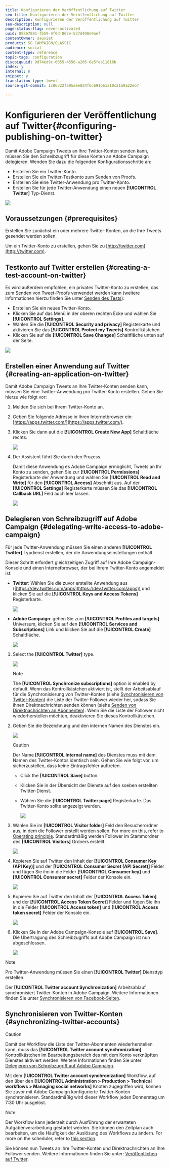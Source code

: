 ```yaml
---
title: Konfigurieren der Veröffentlichung auf Twitter
seo-title: Konfigurieren der Veröffentlichung auf Twitter
description: Konfigurieren der Veröffentlichung auf Twitter
seo-description: null
page-status-flag: never-activated
uuid: 88867881-fb59-4f0d-862e-537d498e9aef
contentOwner: sauviat
products: SG_CAMPAIGN/CLASSIC
audience: social
content-type: reference
topic-tags: configuration
discoiquuid: 9d74ed9c-0055-4556-a205-6e5fea11816b
index: y
internal: n
snippet: y
translation-type: tm+mt
source-git-commit: 1c86322fa95aee024f6c691b61a10c21a9a22eb7

---
```



# Konfigurieren der Veröffentlichung auf Twitter{#configuring-publishing-on-twitter}

Damit Adobe Campaign Tweets an Ihre Twitter-Konten senden kann, müssen Sie den Schreibzugriff für diese Konten an Adobe Campaign delegieren. Wenden Sie dazu die folgenden Konfigurationsschritte an:

* Erstellen Sie ein Twitter-Konto.
* Erstellen Sie ein Twitter-Testkonto zum Senden von Proofs.
* Erstellen Sie eine Twitter-Anwendung pro Twitter-Konto.
* Erstellen Sie für jede Twitter-Anwendung einen neuen **[!UICONTROL Twitter]** Typ-Dienst.

![](assets/social_diagram_twitter_service.png)

## Voraussetzungen {#prerequisites}

Erstellen Sie zunächst ein oder mehrere Twitter-Konten, an die Ihre Tweets gesendet werden sollen.

Um ein Twitter-Konto zu erstellen, gehen Sie zu [http://twitter.com](http://twitter.com).

## Testkonto auf Twitter erstellen {#creating-a-test-account-on-twitter}

Es wird außerdem empfohlen, ein privates Twitter-Konto zu erstellen, das zum Senden von Tweet-Proofs verwendet werden kann (weitere Informationen hierzu finden Sie unter [Senden des Tests](../../social/using/publishing-on-twitter.md#sending-the-proof)):

* Erstellen Sie ein neues Twitter-Konto.
* Klicken Sie auf das Menü in der oberen rechten Ecke und wählen Sie **[!UICONTROL Settings]**.
* Wählen Sie die **[!UICONTROL Security and privacy]** Registerkarte und aktivieren Sie das **[!UICONTROL Protect my Tweets]** Kontrollkästchen.
* Klicken Sie auf die **[!UICONTROL Save Changes]** Schaltfläche unten auf der Seite.

![](assets/social_twitter_test_page.png)

## Erstellen einer Anwendung auf Twitter {#creating-an-application-on-twitter}

Damit Adobe Campaign Tweets an Ihre Twitter-Konten senden kann, müssen Sie eine Twitter-Anwendung pro Twitter-Konto erstellen. Gehen Sie hierzu wie folgt vor:

1. Melden Sie sich bei Ihrem Twitter-Konto an.
1. Geben Sie folgende Adresse in Ihren Internetbrowser ein: [https://apps.twitter.com/](https://apps.twitter.com/).
1. Klicken Sie dann auf die **[!UICONTROL Create New App]** Schaltfläche rechts.

   ![](assets/social_create_twitter_app_001.png)

1. Der Assistent führt Sie durch den Prozess.

   Damit diese Anwendung es Adobe Campaign ermöglicht, Tweets an Ihr Konto zu senden, gehen Sie zur **[!UICONTROL Permissions]** Registerkarte der Anwendung und wählen Sie **[!UICONTROL Read and Write]** für den **[!UICONTROL Access]** Abschnitt aus. Auf der **[!UICONTROL Settings]** Registerkarte müssen Sie das **[!UICONTROL Callback URL]** Feld auch leer lassen.

   ![](assets/social_create_twitter_app_002.png)

## Delegieren von Schreibzugriff auf Adobe Campaign {#delegating-write-access-to-adobe-campaign}

Für jede Twitter-Anwendung müssen Sie einen anderen **[!UICONTROL Twitter]** Typdienst erstellen, der die Anwendungseinstellungen enthält.

Dieser Schritt erfordert gleichzeitigen Zugriff auf Ihre Adobe Campaign-Konsole und einen Internetbrowser, der bei Ihrem Twitter-Konto angemeldet ist:

* **Twitter**: Wählen Sie die zuvor erstellte Anwendung aus ([https://dev.twitter.com/apps](https://dev.twitter.com/apps)) und klicken Sie auf die **[!UICONTROL Keys and Access Tokens]** Registerkarte.

   ![](assets/social_twitter_service_002.png)

* **Adobe Campaign**: gehen Sie zum **[!UICONTROL Profiles and targets]** Universum, klicken Sie auf den **[!UICONTROL Services and Subscriptions]** Link und klicken Sie auf die **[!UICONTROL Create]** Schaltfläche.

   ![](assets/social_twitter_service_007.png)

1. Select the **[!UICONTROL Twitter]** type.

   ![](assets/social_twitter_service_008.png)

   >[!NOTE]
   >
   >The **[!UICONTROL Synchronize subscriptions]** option is enabled by default. Wenn das Kontrollkästchen aktiviert ist, stellt der Arbeitsablauf für die Synchronisierung von Twitter-Konten (siehe [Synchronisieren von Twitter-Konten](#synchronizing-twitter-accounts)) die Liste der Twitter-Follower wieder her, sodass Sie ihnen Direktnachrichten senden können (siehe [Senden von Direktnachrichten an Abonnenten](../../social/using/publishing-on-twitter.md#sending-direct-messages-to-subscribers)). Wenn Sie die Liste der Follower nicht wiederherstellen möchten, deaktivieren Sie dieses Kontrollkästchen.

1. Geben Sie die Bezeichnung und den internen Namen des Dienstes ein.

   ![](assets/social_twitter_service_009.png)

   >[!CAUTION]
   >
   >Der Name **[!UICONTROL Internal name]** des Dienstes muss mit dem Namen des Twitter-Kontos identisch sein. Gehen Sie wie folgt vor, um sicherzustellen, dass keine Eintragsfehler auftreten.

   * Click the **[!UICONTROL Save]** button.
   * Klicken Sie in der Übersicht der Dienste auf den soeben erstellten Twitter-Dienst.
   * Wählen Sie die **[!UICONTROL Twitter page]** Registerkarte. Das Twitter-Konto sollte angezeigt werden.

      ![](assets/social_twitter_service_010.png)

1. Wählen Sie im **[!UICONTROL Visitor folder]** Feld den Besucherordner aus, in dem die Follower erstellt werden sollen. For more on this, refer to [Operating principle](../../social/using/publishing-on-twitter.md#operating-principle). Standardmäßig werden Follower im Stammordner des **[!UICONTROL Visitors]** Ordners erstellt.

   ![](assets/social_twitter_service_010_b.png)

1. Kopieren Sie auf Twitter den Inhalt der **[!UICONTROL Consumer Key (API Key)]** und der **[!UICONTROL Consumer Secret (API Secret)]** Felder und fügen Sie ihn in die Felder **[!UICONTROL Consumer key]** und **[!UICONTROL Consumer secret]** Felder der Konsole ein.

   ![](assets/social_twitter_service_012.png)

1. Kopieren Sie auf Twitter den Inhalt der **[!UICONTROL Access Token]** und der **[!UICONTROL Access Token Secret]** Felder und fügen Sie ihn in die Felder **[!UICONTROL Access token]** und **[!UICONTROL Access token secret]** Felder der Konsole ein.

   ![](assets/social_twitter_service_013.png)

1. Klicken Sie in der Adobe Campaign-Konsole auf **[!UICONTROL Save]**. Die Übertragung des Schreibzugriffs auf Adobe Campaign ist nun abgeschlossen.

   ![](assets/social_twitter_service_014.png)

>[!NOTE]
>
>Pro Twitter-Anwendung müssen Sie einen **[!UICONTROL Twitter]** Diensttyp erstellen.

Der **[!UICONTROL Twitter account Synchronization]** Arbeitsablauf synchronisiert Twitter-Konten in Adobe Campaign. Weitere Informationen finden Sie unter [Synchronisieren von Facebook-Seiten](../../social/using/publishing-on-facebook-walls.md#synchronizing-facebook-pages).

## Synchronisieren von Twitter-Konten {#synchronizing-twitter-accounts}

>[!CAUTION]
>
>Damit der Workflow die Liste der Twitter-Abonnenten wiederherstellen kann, muss das **[!UICONTROL Twitter account synchronization]** Kontrollkästchen im Bearbeitungsbereich des mit dem Konto verknüpften Dienstes aktiviert werden. Weitere Informationen finden Sie unter [Delegieren von Schreibzugriff auf Adobe Campaign](#delegating-write-access-to-adobe-campaign).

Mit dem **[!UICONTROL Twitter account synchronization]** Workflow, auf den über den **[!UICONTROL Administration > Production > Technical workflows > Managing social networks]** Knoten zugegriffen wird, können Sie zuvor mit Adobe Campaign konfigurierte Twitter-Konten synchronisieren. Standardmäßig wird dieser Workflow jeden Donnerstag um 7:30 Uhr ausgelöst.

>[!NOTE]
>
>Der Workflow kann jederzeit durch Ausführung der erwarteten Aufgabenverarbeitung gestartet werden. Sie können den Zeitplan auch bearbeiten, um die Häufigkeit der Auslösung des Workflows zu ändern. For more on the scheduler, refer to [this section](../../workflow/using/scheduler.md).

Sie können nun Tweets an Ihre Twitter-Konten und Direktnachrichten an Ihre Follower senden. Weitere Informationen finden Sie unter: [Veröffentlichen auf Twitter](../../social/using/publishing-on-twitter.md).
